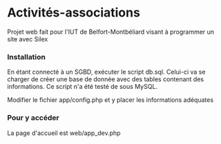 # Activités-associations
Projet web fait pour l'IUT de Belfort-Montbéliard visant à programmer un site avec Silex

### Installation

En étant connecté à un SGBD, exécuter le script db.sql. Celui-ci va se charger de créer une base de donnée avec des tables contenant des informations. Ce script n'a été testé de sous MySQL.

Modifier le fichier app/config.php et y placer les informations adéquates

### Pour y accéder

La page d'accueil est web/app_dev.php
